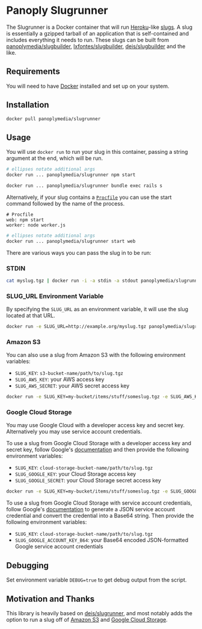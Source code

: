 # Panoply Slugrunner

The Slugrunner is a Docker container that will run [Heroku](https://www.heroku.com/)-like [slugs](https://devcenter.heroku.com/articles/platform-api-deploying-slugs). A slug is essentially a gzipped tarball of an application that is self-contained and includes everything it needs to run. These slugs can be built from [panoplymedia/slugbuilder](https://github.com/panoplymedia/slugbuilder), [lxfontes/slugbuilder](https://github.com/lxfontes/slugbuilder), [deis/slugbuilder](https://github.com/deis/slugbuilder) and the like.

## Requirements

You will need to have [Docker](https://www.docker.com/) installed and set up on your system.

## Installation

```sh
docker pull panoplymedia/slugrunner
```

## Usage

You will use `docker run` to run your slug in this container, passing a string argument at the end, which will be run.

```sh
# ellipses notate additional args
docker run ... panoplymedia/slugrunner npm start

docker run ... panoplymedia/slugrunner bundle exec rails s
```

 Alternatively, if your slug contains a [`Procfile`](https://devcenter.heroku.com/articles/procfile) you can use the start command followed by the name of the process.

```
# Procfile
web: npm start
worker: node worker.js
```

```sh
# ellipses notate additional args
docker run ... panoplymedia/slugrunner start web
```

There are various ways you can pass the slug in to be run:

### STDIN

```sh
cat myslug.tgz | docker run -i -a stdin -a stdout panoplymedia/slugrunner start worker
```

### SLUG_URL Environment Variable

By specifying the `SLUG_URL` as an environment variable, it will use the slug located at that URL.

```sh
docker run -e SLUG_URL=http://example.org/myslug.tgz panoplymedia/slugrunner bundle exec rails s
```

### Amazon S3

You can also use a slug from Amazon S3 with the following environment variables:
- `SLUG_KEY`: `s3-bucket-name/path/to/slug.tgz`
- `SLUG_AWS_KEY`: your AWS access key
- `SLUG_AWS_SECRET`: your AWS secret access key

```sh
docker run -e SLUG_KEY=my-bucket/items/stuff/someslug.tgz -e SLUG_AWS_KEY=XXX -e SLUG_AWS_SECRET=XXX panoplymedia/slugrunner start web
```

### Google Cloud Storage

You may use Google Cloud with a developer access key and secret key. Alternatively you may use service account credentials.

To use a slug from Google Cloud Storage with a developer access key and secret key, follow Google's [documentation](https://cloud.google.com/storage/docs/migrating?hl=en_US#keys) and then provide the following environment variables:
- `SLUG_KEY`: `cloud-storage-bucket-name/path/to/slug.tgz`
- `SLUG_GOOGLE_KEY`: your Cloud Storage access key
- `SLUG_GOOGLE_SECRET`: your Cloud Storage secret access key

```sh
docker run -e SLUG_KEY=my-bucket/items/stuff/someslug.tgz -e SLUG_GOOGLE_KEY=XXX -e SLUG_GOOGLE_SECRET=XXX panoplymedia/slugrunner start web
```

To use a slug from Google Cloud Storage with service account credentials, follow Google's [documentation](https://cloud.google.com/storage/docs/authentication#generating-a-private-key) to generate a JSON service account credential and convert the credential into a Base64 string. Then provide the following environment variables:
- `SLUG_KEY`: `cloud-storage-bucket-name/path/to/slug.tgz`
- `SLUG_GOOGLE_ACCOUNT_KEY_B64`: your Base64 encoded JSON-formatted Google service account credentials

## Debugging

Set environment variable `DEBUG=true` to get debug output from the script.

## Motivation and Thanks

This library is heavily based on [deis/slugrunner](https://github.com/deis/slugrunner), and most notably adds the option to run a slug off of [Amazon S3](https://aws.amazon.com/s3/) and [Google Cloud Storage](https://cloud.google.com/storage/).

